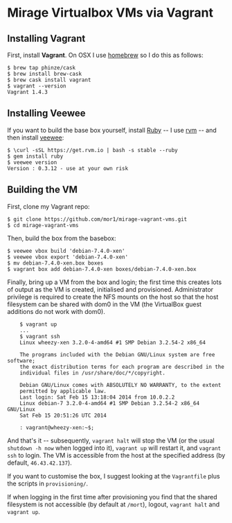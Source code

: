 # Mirage Virtualbox VMs via Vagrant

## Installing Vagrant

First, install __Vagrant__. On OSX I use [homebrew][] so I do this as follows:

    $ brew tap phinze/cask
    $ brew install brew-cask
    $ brew cask install vagrant
    $ vagrant --version
    Vagrant 1.4.3
    

[homebrew]: http://brew.sh/
[vagrant]: http://vagrantup.com/

## Installing Veewee

If you want to build the base box yourself, install [Ruby][] -- I use [rvm][] --
and then install [veewee][]:

    $ \curl -sSL https://get.rvm.io | bash -s stable --ruby
    $ gem install ruby
    $ veewee version
    Version : 0.3.12 - use at your own risk


[ruby]: https://www.ruby-lang.org/
[rvm]: https://rvm.io/
[veewee]: https://github.com/jedi4ever/veewee

## Building the VM

First, clone my Vagrant repo:

    $ git clone https://github.com/mor1/mirage-vagrant-vms.git
    $ cd mirage-vagrant-vms


Then, build the box from the basebox:

    $ veewee vbox build 'debian-7.4.0-xen'
    $ veewee vbox export 'debian-7.4.0-xen'
    $ mv debian-7.4.0-xen.box boxes
    $ vagrant box add debian-7.4.0-xen boxes/debian-7.4.0-xen.box


Finally, bring up a VM from the box and login; the first time this creates lots
of output as the VM is created, initialised and provisioned. Administrator
privilege is required to create the NFS mounts on the host so that the host
filesystem can be shared with dom0 in the VM (the VirtualBox guest additions do
not work with dom0).

```
    $ vagrant up
    ...
    $ vagrant ssh
    Linux wheezy-xen 3.2.0-4-amd64 #1 SMP Debian 3.2.54-2 x86_64

    The programs included with the Debian GNU/Linux system are free software;
    the exact distribution terms for each program are described in the
    individual files in /usr/share/doc/*/copyright.

    Debian GNU/Linux comes with ABSOLUTELY NO WARRANTY, to the extent
    permitted by applicable law.
    Last login: Sat Feb 15 13:18:04 2014 from 10.0.2.2
    Linux debian-7 3.2.0-4-amd64 #1 SMP Debian 3.2.54-2 x86_64 GNU/Linux
    Sat Feb 15 20:51:26 UTC 2014

    : vagrant@wheezy-xen:~$;
```

And that's it -- subsequently, `vagrant halt` will stop the VM (or the usual
`shutdown -h now` when logged into it), `vagrant up` will restart it, and
`vagrant ssh` to login. The VM is accessible from the host at the specified
address (by default, `46.43.42.137`).

If you want to customise the box, I suggest looking at the `Vagrantfile` plus
the scripts in `provisioning/`.

If when logging in the first time after provisioning you find that the shared
filesystem is not accessible (by default at `/mort`), logout, `vagrant halt` and
`vagrant up`.
